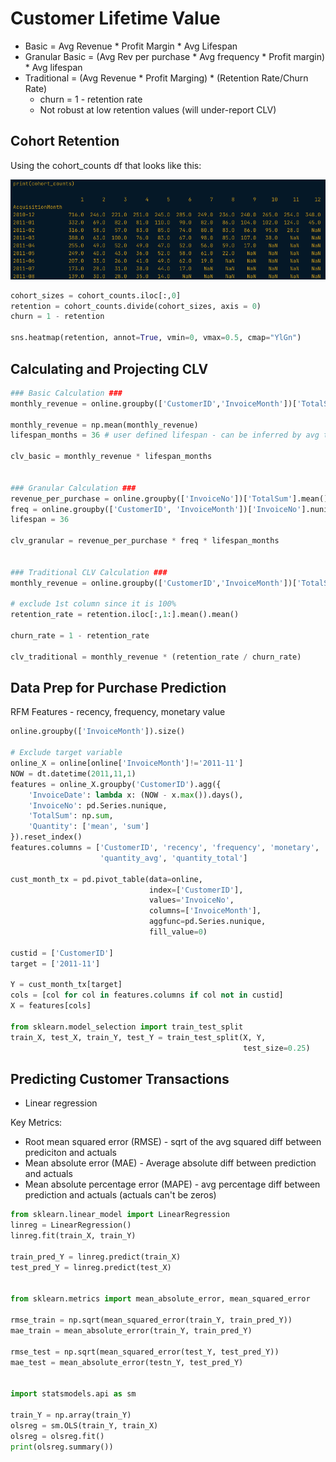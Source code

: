 # Customer Lifetime Value

* Basic = Avg Revenue * Profit Margin * Avg Lifespan
* Granular Basic = (Avg Rev per purchase * Avg frequency * Profit margin) * Avg lifespan
* Traditional = (Avg Revenue * Profit Marging) * (Retention Rate/Churn Rate)
  * churn = 1 - retention rate
  * Not robust at low retention values (will under-report CLV)

## Cohort Retention

Using the cohort_counts df that looks like this:

![cohort_counts](./img/cohort_counts.png)

```python
cohort_sizes = cohort_counts.iloc[:,0]
retention = cohort_counts.divide(cohort_sizes, axis = 0)
churn = 1 - retention

sns.heatmap(retention, annot=True, vmin=0, vmax=0.5, cmap="YlGn")
```

## Calculating and Projecting CLV

```python
### Basic Calculation ###
monthly_revenue = online.groupby(['CustomerID','InvoiceMonth'])['TotalSum'].sum().mean()

monthly_revenue = np.mean(monthly_revenue)
lifespan_months = 36 # user defined lifespan - can be inferred by avg time to churn

clv_basic = monthly_revenue * lifespan_months


### Granular Calculation ###
revenue_per_purchase = online.groupby(['InvoiceNo'])['TotalSum'].mean().mean()
freq = online.groupby(['CustomerID', 'InvoiceMonth'])['InvoiceNo'].nunique().mean()
lifespan = 36

clv_granular = revenue_per_purchase * freq * lifespan_months


### Traditional CLV Calculation ###
monthly_revenue = online.groupby(['CustomerID','InvoiceMonth'])['TotalSum'].sum().mean()

# exclude 1st column since it is 100%
retention_rate = retention.iloc[:,1:].mean().mean() 

churn_rate = 1 - retention_rate

clv_traditional = monthly_revenue * (retention_rate / churn_rate)
```

## Data Prep for Purchase Prediction

RFM Features - recency, frequency, monetary value

```python
online.groupby(['InvoiceMonth']).size()

# Exclude target variable
online_X = online[online['InvoiceMonth']!='2011-11']
NOW = dt.datetime(2011,11,1)
features = online_X.groupby('CustomerID').agg({
    'InvoiceDate': lambda x: (NOW - x.max()).days(),
    'InvoiceNo': pd.Series.nunique,
    'TotalSum': np.sum,
    'Quantity': ['mean', 'sum']
}).reset_index()
features.columns = ['CustomerID', 'recency', 'frequency', 'monetary', 
                    'quantity_avg', 'quantity_total']

cust_month_tx = pd.pivot_table(data=online,
                               index=['CustomerID'],
                               values='InvoiceNo',
                               columns=['InvoiceMonth'],
                               aggfunc=pd.Series.nunique,
                               fill_value=0)

custid = ['CustomerID']
target = ['2011-11']

Y = cust_month_tx[target]
cols = [col for col in features.columns if col not in custid]
X = features[cols]

from sklearn.model_selection import train_test_split
train_X, test_X, train_Y, test_Y = train_test_split(X, Y,
                                                    test_size=0.25)

```

## Predicting Customer Transactions

* Linear regression

Key Metrics: 

* Root mean squared error (RMSE) - sqrt of the avg squared diff between prediciton and actuals
* Mean absolute error (MAE) - Average absolute diff between prediction and actuals
* Mean absolute percentage error (MAPE) - avg percentage diff between prediction and actuals (actuals can't be zeros)

```python
from sklearn.linear_model import LinearRegression
linreg = LinearRegression()
linreg.fit(train_X, train_Y)

train_pred_Y = linreg.predict(train_X)
test_pred_Y = linreg.predict(test_X)


from sklearn.metrics import mean_absolute_error, mean_squared_error

rmse_train = np.sqrt(mean_squared_error(train_Y, train_pred_Y))
mae_train = mean_absolute_error(train_Y, train_pred_Y)

rmse_test = np.sqrt(mean_squared_error(test_Y, test_pred_Y))
mae_test = mean_absolute_error(testn_Y, test_pred_Y)


import statsmodels.api as sm

train_Y = np.array(train_Y)
olsreg = sm.OLS(train_Y, train_X)
olsreg = olsreg.fit()
print(olsreg.summary())
```